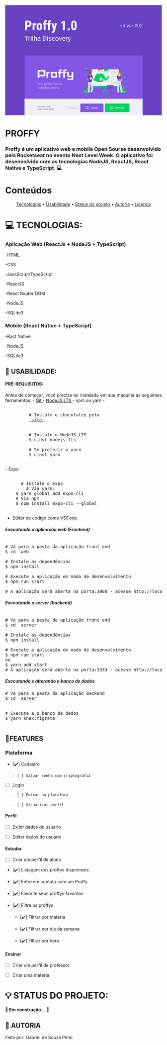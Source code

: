 <img src="/Proffy_01.png">

# PROFFY
### **Proffy é um aplicativo web e mobile Open Sourse desenvolvido pela Rocketseat no evento Next Level Week. O aplicativo foi desenvolvido com as tecnologias NodeJS, ReactJS, React Native e TypeScript.** :computer:

**Conteúdos**
==============

<p align="center">
  <a href="#-tecnologias">Tecnologias</a> •
  <a href="#-usabilidades">Usabilidade</a> •
  <a href="#-status-do-projeto">Status do projeto</a> •
  <a href="#-autoria">Autoria</a> •
  <a href="#-licença">Licença</a>
  
</p>

# :computer: TECNOLOGIAS:

### Aplicação Web (ReactJs + NodeJS + TypeScript)
-HTML

-CSS

-JavaScript/TypeScript

-ReactJS

-React Router DOM

-NodeJS

-SQLite3


### Mobile (React Native + TypeScript)
-Ract Native

-NodeJS

-SQLite3

## 📢 USABILIDADE:

#### PRÉ-REQUISITOS: 

<p align="justify">Antes de começar, você precisa ter instalado em sua máquina as seguintes ferramentas: 
- <a href="https://git-scm.com/"> Git </a>
- <a href="https://nodejs.org/en/"> NodeJS LTS </a>
   - npm ou yarn
   - <pre>
      <span class="pl-c">
         <span class="pl-c"># Instale o chocolatey pelo 
         <a href="https://chocolatey.org/install"> site </a>
      </span>
         <span class="pl-c">
         <span class="pl-c">#</span> Instale o NodeJS LTS </span>
         $ cinst nodejs lts
         <span class="pl-c">
         <span class="pl-c">#</span> Se preferir o yarn</span>
         $ cinst yarn
      </pre>
- Expo
<pre>
   <span class="pl-c">
      <span class="pl-c">#</span> Instale o expo </span>
        <span class="pl-c">#</span> Via yarn: </span>
	$ yarn global add expo-cli
	<span class="pl-c">#</span> Via npm </span>
	$ npm install expo-cli --global 
   </span>
</pre>

- Editor de codigo como <a href="https://nodejs.org/en/"> VSCode </a>
</p>

##### Executando a aplicação web (Frontend)
<pre>

<span class="pl-c"><span class="pl-c">#</span> Vá para a pasta da aplicação front end </span>
$ <span class="pl-c1">cd</span>  web

<span class="pl-c"><span class="pl-c">#</span> Instale as dependências</span>
$ npm install

<span class="pl-c"><span class="pl-c">#</span> Execute a aplicação em modo de desenvolvimento</span>
$ npm run start

<span class="pl-c"><span class="pl-c">#</span> A aplicação será aberta na porta:3000 - acesse http://localhost:3000 </span>
</pre>


##### Executando o server (backend)
<pre>

<span class="pl-c"><span class="pl-c">#</span> Vá para a pasta da aplicação front end </span>
$ <span class="pl-c1">cd</span>  server

<span class="pl-c"><span class="pl-c">#</span> Instale as dependências</span>
$ npm install

<span class="pl-c"><span class="pl-c">#</span> Execute a aplicação em modo de desenvolvimento</span>
$ npm run start
ou
$ yarn add start
<span class="pl-c"><span class="pl-c">#</span> A aplicação será aberta na porta:3333 - acesse http://localhost:3333/ </span>
</pre>


##### Executando e alterando o banco de dados 
<pre>
<span class="pl-c"><span class="pl-c">#</span> Vá para a pasta da aplicação backend </span>
$ <span class="pl-c1">cd</span>  server


<span class="pl-c"><span class="pl-c">#</span> Execute a o banco de dados</span>
$ yarn knex:migrate

</pre>

## 📌FEATURES

   ### Plataforma

   - [:heavy_check_mark:] Cadastro
   
         - [ ] Salvar senha com criptografia

   - [ ] Login 
   
         - [ ] Entrar na platafora
	 
         - [ ] Visualizar perfil
   
   #### Perfil
   
   - [ ] Exibir dados do usuario
   
   - [ ] Editar dados do usuário

   #### Estudar
   
   - [ ] Criar um perfil de aluno
   
   - [:heavy_check_mark:] Listagem dos proffys disponiveis
   
   - [:heavy_check_mark:] Entre em contato com um Proffy
   
   - [:heavy_check_mark:] Favorite seus proffys favoritos
   
   - [:heavy_check_mark:] Filtre os proffys
   
        - [:heavy_check_mark:] Filtrar por matéria
	
        - [:heavy_check_mark:] Filtrar por dia da semana
	
        - [:heavy_check_mark:] Filtrar por hora
   
   #### Ensinar 
   - [ ] Criar um perfil de professor
   
   - [ ] Criar uma matéria
   

# 💡 STATUS DO PROJETO:

<h4 align="justify"> 
	🚧  Em construção...  🚧
</h4>

## :art: AUTORIA

  Feito por: Gabriel de Souza Pinto


  
